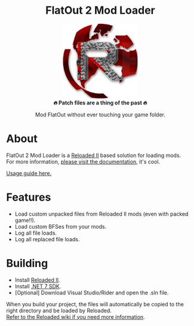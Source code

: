 <div align="center">
	<h1>FlatOut 2 Mod Loader</h1>
	<img src="./docs/images/icon.png" Width="200" /><br/>
	<strong>🔥 Patch files are a thing of the past 🔥</strong>
    <p>Mod FlatOut without ever touching your game folder.</p>
</div>

# About

FlatOut 2 Mod Loader is a [Reloaded II](https://reloaded-project.github.io/Reloaded-II/) based solution for loading mods.  
For more information, [please visit the documentation](https://sewer56.dev/FlatOut2.Utils.ModLoader/), it's cool.  

[Usage guide here.](https://sewer56.dev/FlatOut2.Utils.ModLoader/usage)

# Features

- Load custom unpacked files from Reloaded II mods (even with packed game!!).  
- Load custom BFSes from your mods.  
- Log all file loads.  
- Log all replaced file loads.  

# Building

- Install [Reloaded II](https://github.com/Reloaded-Project/Reloaded-II/releases/latest).  
- Install [.NET 7 SDK](https://dotnet.microsoft.com/en-us/download/dotnet/7.0).  
- [Optional] Download Visual Studio/Rider and open the .sln file.  

When you build your project, the files will automatically be copied to the right directory and be loaded by Reloaded.  
[Refer to the Reloaded wiki if you need more information](https://reloaded-project.github.io/Reloaded-II/DevelopmentEnvironmentSetup/).  